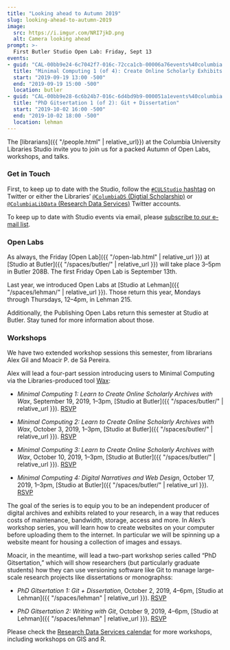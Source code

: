 ```yaml
---
title: "Looking ahead to Autumn 2019"
slug: looking-ahead-to-autumn-2019
image:
  src: https://i.imgur.com/NRI7jkD.png
  alt: Camera looking ahead
prompt: >-
  First Butler Studio Open Lab: Friday, Sept 13
events:
- guid: "CAL-00bb9e24-6c7042f7-016c-72cca1cb-00006a76events%40columbia.edu"
  title: "Minimal Computing 1 (of 4): Create Online Scholarly Exhibits with Wax"
  start: "2019-09-19 13:00 -500"
  end: "2019-09-19 15:00 -500"
  location: butler
- guid: "CAL-00bb9e28-6c6b24b7-016c-6d4bd9b9-000051a1events%40columbia.edu"
  title: "PhD Gitsertation 1 (of 2): Git + Dissertation"
  start: "2019-10-02 16:00 -500"
  end: "2019-10-02 18:00 -500"
  location: lehman
---
```


The [librarians]({{ "/people.html" | relative_url}}) at the Columbia
University Libraries Studio invite you to join us for a packed Autumn of Open
Labs, workshops, and talks.

### Get in Touch

First, to keep up to date with the Studio, follow the [`#CULStudio`
hashtag](https://twitter.com/search?q=%23culstudio&src=typed_query) on Twitter
or either the Libraries’ [`@ColumbiaDS` (Digtial
Scholarship)](https://twitter.com/columbiads?lang=en) or [`@ColumbiaLibData`
(Research Data Services)](https://twitter.com/columbialibdata) Twitter
accounts.

To keep up to date with Studio events via email, please [subscribe to our
e-mail list](https://lists.columbia.edu/mailman/listinfo/studioatbutler).

### Open Labs

As always, the Friday [Open Lab]({{ "/open-lab.html" | relative_url }}) at
[Studio at Butler]({{ "/spaces/butler/" | relative_url }}) will take place
3–5pm in Butler 208B. The first Friday Open Lab is September 13th.

Last year, we introduced Open Labs at [Studio at Lehman]({{ "/spaces/lehman/"
| relative_url }}). Those return this year, Mondays through Thursdays, 12–4pm,
in Lehman 215.

Additionally, the Publishing Open Labs return this semester at Studio at
Butler. Stay tuned for more information about those.

### Workshops

We have two extended workshop sessions this semester, from librarians Alex Gil
and Moacir P. de Sá Pereira. 

Alex will lead a four-part session introducing users to Minimal Computing via
the Libraries-produced tool [Wax](https://minicomp.github.io/wax/):

* *Minimal Computing 1: Learn to Create Online Scholarly Archives with Wax*,
September 19, 2019, 1–3pm, [Studio at Butler]({{ "/spaces/butler/" |
relative_url }}). [RSVP](https://library.columbia.edu/about/events/event.html?guid=CAL-00bb9e24-6c7042f7-016c-72cca1cb-00006a76events%40columbia.edu)

* *Minimal Computing 2: Learn to Create Online Scholarly Archives with Wax*,
October 3, 2019, 1–3pm, [Studio at Butler]({{ "/spaces/butler/" |
relative_url }}). [RSVP](https://library.columbia.edu/about/events/event.html?guid=CAL-00bb9e28-6c704be3-016c-73bc541d-00003728events%40columbia.edu)

* *Minimal Computing 3: Learn to Create Online Scholarly Archives with Wax*,
October 10, 2019, 1–3pm, [Studio at Butler]({{ "/spaces/butler/" |
relative_url }}).  [RSVP](https://library.columbia.edu/about/events/event.html?guid=CAL-00bb9e28-6c704be3-016c-73bf0b9f-0000372aevents%40columbia.edu)

* *Minimal Computing 4: Digital Narratives and Web Design*,
October 17, 2019, 1–3pm, [Studio at Butler]({{ "/spaces/butler/" |
relative_url }}).  [RSVP](https://library.columbia.edu/about/events/event.html?guid=CAL-00bb9e28-6c704be3-016c-73c6c94e-000037a5events%40columbia.edu)

The goal of the series is to equip you to be an independent producer of
digital archives and exhibits related to your research, in a way that reduces
costs of maintenance, bandwidth, storage, access and more. In Alex’s workshop
series, you will learn how to create websites on your computer before
uploading them to the internet. In particular we will be spinning up a website
meant for housing a collection of images and essays.

Moacir, in the meantime, will lead a two-part workshop series called “PhD
Gitsertation,” which will show researchers (but particularly graduate
students) how they can use versioning software like Git to manage large-scale
research projects like dissertations or monographss:

* *PhD Gitsertation 1: Git + Dissertation*, October 2, 2019, 4–6pm,
[Studio at Lehman]({{ "/spaces/lehman" | relative_url }}).
[RSVP](https://library.columbia.edu/about/events/event.html?guid=CAL-00bb9e28-6c6b24b7-016c-6d4bd9b9-000051a1events%40columbia.edu)

* *PhD Gitsertation 2: Writing with Git*, October 9, 2019, 4–6pm,
[Studio at Lehman]({{ "/spaces/lehman" | relative_url }}).
[RSVP](https://library.columbia.edu/about/events/event.html?guid=CAL-00bb9e28-6c6b24b7-016c-6d4bd9b9-000051a1events%40columbia.edu)

Please check the [Research Data Services
calendar](https://library.columbia.edu/services/research-data-services/events.html)
for more workshops, including workshops on GIS and R.

